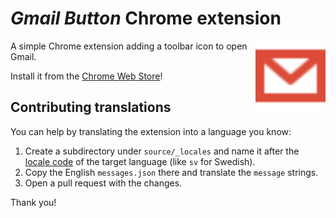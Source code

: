 # _Gmail Button_ Chrome extension

[<img src="assets/icon.svg" width="112" height="112" alt="" align="right">][webstore]

A simple Chrome extension adding a toolbar icon to open Gmail.

Install it from the [Chrome Web Store][webstore]!

## Contributing translations

You can help by translating the extension into a language you know:

1. Create a subdirectory under `source/_locales`
   and name it after the [locale code][locales] of the target language
   (like `sv` for Swedish).
2. Copy the English `messages.json` there and translate the `message` strings.
3. Open a pull request with the changes.

Thank you!

[webstore]: https://chromewebstore.google.com/detail/gmail-painike/afdienfgfeojjnmobgakodmkiebhfcap
[locales]: https://developer.chrome.com/docs/extensions/reference/api/i18n#locales
